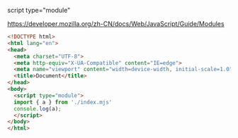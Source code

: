 script type="module"

https://developer.mozilla.org/zh-CN/docs/Web/JavaScript/Guide/Modules

```html
<!DOCTYPE html>
<html lang="en">
<head>
  <meta charset="UTF-8">
  <meta http-equiv="X-UA-Compatible" content="IE=edge">
  <meta name="viewport" content="width=device-width, initial-scale=1.0">
  <title>Document</title>
</head>
<body>
  <script type="module">
  import { a } from './index.mjs'
  console.log(a);
  </script>
</body>
</html>
```

